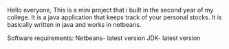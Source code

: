 
Hello everyone, This is a mini project that i built in the second year of my college. It is a java application that keeps track of your personal stocks. It is basically written in java and works in netbeans.

Software requirements:
Netbeans- latest version
JDK- latest  version
